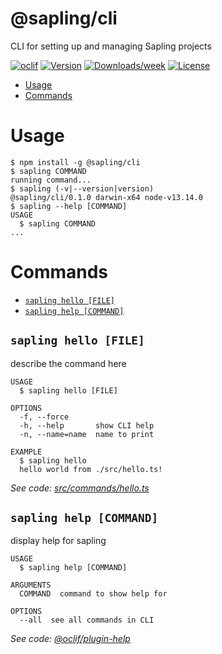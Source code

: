 @sapling/cli
============

CLI for setting up and managing Sapling projects

[![oclif](https://img.shields.io/badge/cli-oclif-brightgreen.svg)](https://oclif.io)
[![Version](https://img.shields.io/npm/v/@sapling/cli.svg)](https://npmjs.org/package/@sapling/cli)
[![Downloads/week](https://img.shields.io/npm/dw/@sapling/cli.svg)](https://npmjs.org/package/@sapling/cli)
[![License](https://img.shields.io/npm/l/@sapling/cli.svg)](https://github.com/SaplingJS/cli/blob/master/package.json)

<!-- toc -->
* [Usage](#usage)
* [Commands](#commands)
<!-- tocstop -->
# Usage
<!-- usage -->
```sh-session
$ npm install -g @sapling/cli
$ sapling COMMAND
running command...
$ sapling (-v|--version|version)
@sapling/cli/0.1.0 darwin-x64 node-v13.14.0
$ sapling --help [COMMAND]
USAGE
  $ sapling COMMAND
...
```
<!-- usagestop -->
# Commands
<!-- commands -->
* [`sapling hello [FILE]`](#sapling-hello-file)
* [`sapling help [COMMAND]`](#sapling-help-command)

## `sapling hello [FILE]`

describe the command here

```
USAGE
  $ sapling hello [FILE]

OPTIONS
  -f, --force
  -h, --help       show CLI help
  -n, --name=name  name to print

EXAMPLE
  $ sapling hello
  hello world from ./src/hello.ts!
```

_See code: [src/commands/hello.ts](https://github.com/SaplingJS/cli/blob/v0.1.0/src/commands/hello.ts)_

## `sapling help [COMMAND]`

display help for sapling

```
USAGE
  $ sapling help [COMMAND]

ARGUMENTS
  COMMAND  command to show help for

OPTIONS
  --all  see all commands in CLI
```

_See code: [@oclif/plugin-help](https://github.com/oclif/plugin-help/blob/v3.2.0/src/commands/help.ts)_
<!-- commandsstop -->
